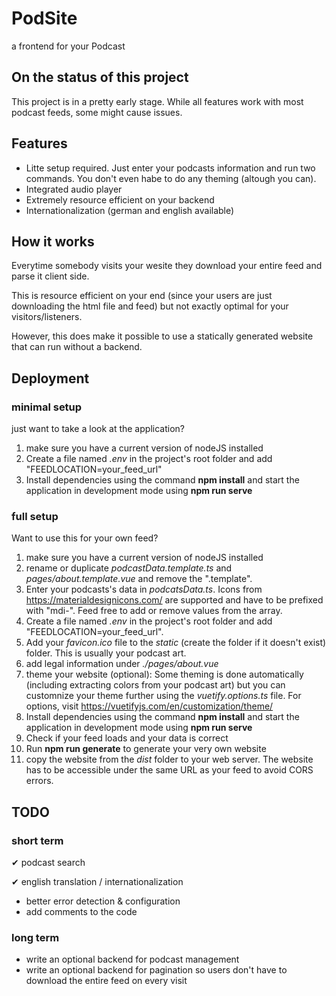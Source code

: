 # PodSite

a frontend for your Podcast

## On the status of this project

This project is in a pretty early stage. While all features work with most podcast feeds, some might cause issues.

## Features

* Litte setup required. Just enter your podcasts information and run two commands. You don't even habe to do any theming (altough you can).
* Integrated audio player
* Extremely resource efficient on your backend
* Internationalization (german and english available)

## How it works

Everytime somebody visits your wesite they download your entire feed and parse it client side.

This is resource efficient on your end (since your users are just downloading the html file and feed) but not exactly optimal for your visitors/listeners.

However, this does make it possible to use a statically generated website that can run without a backend.

## Deployment

### minimal setup

just want to take a look at the application?

1. make sure you have a current version of nodeJS installed
2. Create a file named *.env* in the project's root folder and add "FEEDLOCATION=your_feed_url"
3. Install dependencies using the command **npm install** and start the application in development mode using **npm run serve**

### full setup

Want to use this for your own feed?

1. make sure you have a current version of nodeJS installed
2. rename or duplicate *podcastData.template.ts* and *pages/about.template.vue* and remove the ".template".
3. Enter your podcasts's data in *podcatsData.ts*. Icons from <https://materialdesignicons.com/> are supported and have to be prefixed with "mdi-". Feed free to add or remove values from the array.
4. Create a file named *.env* in the project's root folder and add "FEEDLOCATION=your_feed_url".
5. Add your *favicon.ico* file to the *static* (create the folder if it doesn't exist) folder. This is usually your podcast art.
6. add legal information under *./pages/about.vue*
7. theme your website (optional): Some theming is done automatically (including extracting colors from your podcast art) but you can customnize your theme further using the *vuetify.options.ts* file. For options, visit <https://vuetifyjs.com/en/customization/theme/>
8. Install dependencies using the command **npm install** and start the application in development mode using **npm run serve**
9. Check if your feed loads and your data is correct
10. Run **npm run generate** to generate your very own website
11. copy the website from the *dist* folder to your web server. The website has to be accessible under the same URL as your feed to avoid CORS errors.

## TODO

### short term

✔ podcast search

✔ english translation / internationalization

* better error detection & configuration
* add comments to the code

### long term

* write an optional backend for podcast management
* write an optional backend for pagination so users don't have to download the entire feed on every visit